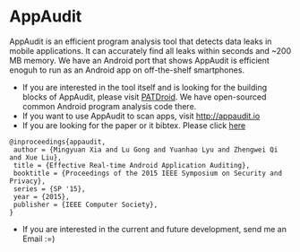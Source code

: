 AppAudit
========

AppAudit is an efficient program analysis tool that detects data leaks in mobile applications. It can accurately find all leaks within seconds and ~200 MB memory. We have an Android port that shows AppAudit is efficient enoguh to run as an Android app on off-the-shelf smartphones.

* If you are interested in the tool itself and is looking for the building blocks of AppAudit, please visit [PATDroid](https://github.com/mingyuan-xia/PATDroid). We have open-sourced common Android program analysis code there.
* If you want to use AppAudit to scan apps, visit http://appaudit.io
* If you are looking for the paper or it bibtex. Please click [here](http://www.ieee-security.org/TC/SP2015/papers-archived/6949a899.pdf)
```
@inproceedings{appaudit,
 author = {Mingyuan Xia and Lu Gong and Yuanhao Lyu and Zhengwei Qi and Xue Liu},
 title = {Effective Real-time Android Application Auditing},
 booktitle = {Proceedings of the 2015 IEEE Symposium on Security and Privacy},
 series = {SP '15},
 year = {2015},
 publisher = {IEEE Computer Society},
}
```
* If you are interested in the current and future development, send me an Email :=)

